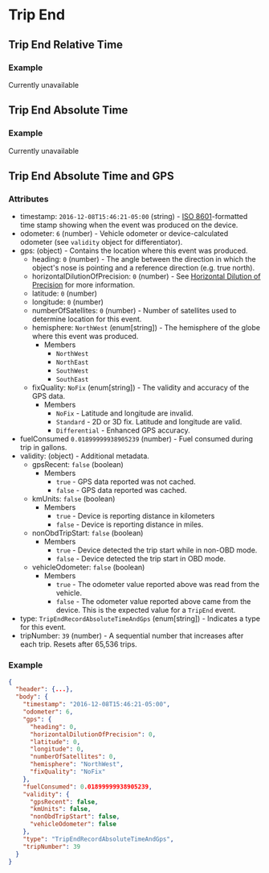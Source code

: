 # Trip End

## <a name="trip-end-relative-time"></a> Trip End Relative Time

### Example

Currently unavailable

## <a name="trip-end-absolute-time"></a> Trip End Absolute Time

### Example

Currently unavailable

## <a name="trip-end-absolute-time-gps"></a> Trip End Absolute Time and GPS

### Attributes
- timestamp: `2016-12-08T15:46:21-05:00` (string) - [ISO 8601](https://en.wikipedia.org/wiki/ISO_8601)-formatted time stamp showing when the event was produced on the device.
- odometer: `6` (number) - Vehicle odometer or device-calculated odometer (see `validity` object for differentiator).
- gps: (object) - Contains the location where this event was produced.
  - heading: `0` (number) - The angle between the direction in which the object's nose is pointing and a reference direction (e.g. true north).
  - horizontalDilutionOfPrecision: `0` (number) - See [Horizontal Dilution of Precision](../horizontal-dillution-of-precision.md) for more information.
  - latitude: `0` (number)
  - longitude: `0` (number)
  - numberOfSatellites: `0` (number) - Number of satellites used to determine location for this event.
  - hemisphere: `NorthWest` (enum[string]) - The hemisphere of the globe where this event was produced.
    - Members
      - `NorthWest`
      - `NorthEast`
      - `SouthWest`
      - `SouthEast`
  - fixQuality: `NoFix` (enum[string]) - The validity and accuracy of the GPS data.
    - Members
      - `NoFix` - Latitude and longitude are invalid.
      - `Standard` - 2D or 3D fix. Latitude and longitude are valid.
      - `Differential` - Enhanced GPS accuracy.
- fuelConsumed `0.01899999938905239` (number) - Fuel consumed during trip in gallons. 
- validity: (object) - Additional metadata.
  - gpsRecent: `false` (boolean) 
    - Members
      - `true` - GPS data reported was not cached.
      - `false` - GPS data reported was cached.
  - kmUnits: `false` (boolean) 
    - Members
      - `true` - Device is reporting distance in kilometers
      - `false` - Device is reporting distance in miles.
  - nonObdTripStart: `false` (boolean) 
    - Members
      - `true` - Device detected the trip start while in non-OBD mode.
      - `false` - Device detected the trip start in OBD mode.
  - vehicleOdometer: `false` (boolean) 
    - Members
      - `true` - The odometer value reported above was read from the vehicle.
      - `false` - The odometer value reported above came from the device. This is the expected value for a `TripEnd` event.
- type: `TripEndRecordAbsoluteTimeAndGps` (enum[string]) - Indicates a type for this event.
- tripNumber: `39` (number) - A sequential number that increases after each trip. Resets after 65,536 trips.


### Example

```json
{
  "header": {...},
  "body": {
    "timestamp": "2016-12-08T15:46:21-05:00",
    "odometer": 6,
    "gps": {
      "heading": 0,
      "horizontalDilutionOfPrecision": 0,
      "latitude": 0,
      "longitude": 0,
      "numberOfSatellites": 0,
      "hemisphere": "NorthWest",
      "fixQuality": "NoFix"
    },
    "fuelConsumed": 0.01899999938905239,
    "validity": {
      "gpsRecent": false,
      "kmUnits": false,
      "nonObdTripStart": false,
      "vehicleOdometer": false
    },
    "type": "TripEndRecordAbsoluteTimeAndGps",
    "tripNumber": 39
  }
}
```
